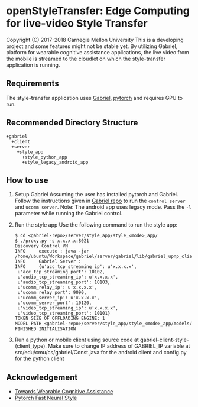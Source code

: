 openStyleTransfer: Edge Computing for live-video Style Transfer 
========================================================
Copyright (C) 2017-2018 Carnegie Mellon University
This is a developing project and some features might not be stable yet.
By utilizing Gabriel, platform for wearable cognitive assistance applications, the live
video from the mobile is streamed to the cloudlet on which the style-transfer
application is running.

Requirements
-------------
The style-transfer application uses [Gabriel](https://github.com/cmusatyalab/gabriel-private), [pytorch](http://pytorch.org/) and requires GPU to run.

Recommended Directory Structure
-------------
```
+gabriel
  +client
  +server
    +style_app
      +style_python_app
      +style_legacy_android_app
``` 
How to use
--------------
1. Setup Gabriel 
    Assuming the user has installed pytorch and Gabriel. Follow the instructions given in [Gabriel repo](https://github.com/cmusatyalab/gabriel-private) to run the `control server` and `ucomm server`.
	Note: The android app uses legacy mode. Pass the `-l` parameter while running the Gabriel control.

2. Run the style app
	Use the following command to run the style app:
	```
    $ cd <gabriel-repo>/server/style_app/style_<mode>_app/
    $ ./proxy.py -s x.x.x.x:8021
    Discovery Control VM
    INFO     execute : java -jar /home/ubuntu/Workspace/gabriel/server/gabriel/lib/gabriel_upnp_client.jar
    INFO     Gabriel Server :
    INFO     {u'acc_tcp_streaming_ip': u'x.x.x.x',
     u'acc_tcp_streaming_port': 10102,
     u'audio_tcp_streaming_ip': u'x.x.x.x',
     u'audio_tcp_streaming_port': 10103,
     u'ucomm_relay_ip': u'x.x.x.x',
     u'ucomm_relay_port': 9090,
     u'ucomm_server_ip': u'x.x.x.x',
     u'ucomm_server_port': 10120,
     u'video_tcp_streaming_ip': u'x.x.x.x',
     u'video_tcp_streaming_port': 10101}
    TOKEN SIZE OF OFFLOADING ENGINE: 1
    MODEL PATH <gabriel-repo>/server/style_app/style_<mode>_app/models/
	FINISHED INITIALISATION
    ```
3.  Run a python or mobile client using source code at gabriel-client-style-(client_type). 
    Make sure to change IP address of GABRIEL_IP variable at src/edu/cmu/cs/gabriel/Const.java for the android client and config.py for the python client

Acknowledgement
-------------
* [Towards Wearable Cognitive Assistance](http://dl.acm.org/citation.cfm?id=2594383)
* [Pytorch Fast Neural Style](https://github.com/pytorch/examples/tree/master/fast_neural_style)
